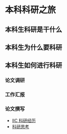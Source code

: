# 本科科研之旅

## 本科生科研是干什么

## 本科生为什么要科研

## 本科生如何进行科研

### 论文调研

### 工作汇报

### 论文撰写

- [IIC 科研经历](iic-ke-yan-jing-li.md)
- [科研思考](ke-yan-si-kao.md)
